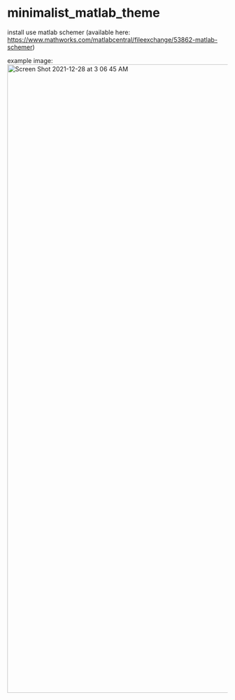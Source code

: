 # minimalist_matlab_theme

install use matlab schemer (available here: https://www.mathworks.com/matlabcentral/fileexchange/53862-matlab-schemer)

example image:
<img width="1438" alt="Screen Shot 2021-12-28 at 3 06 45 AM" src="https://user-images.githubusercontent.com/92355713/147549883-d2d06b44-ad88-4720-8859-aad09c5a4ab6.png">
